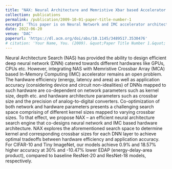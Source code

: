 ```yaml
---
title: "NAX: Neural Architecture and Memristive Xbar based Accelerator Co-design"
collection: publications
permalink: /publication/2009-10-01-paper-title-number-1
excerpt: 'This paper is on Neural Network and IMC accelerator architecture co-design.'
date: 2022-06-20
venue: 'DAC'
paperurl: 'https://dl.acm.org/doi/abs/10.1145/3489517.3530476'
# citation: 'Your Name, You. (2009). &quot;Paper Title Number 1.&quot; <i>Journal 1</i>. 1(1).'
---
```


Neural Architecture Search (NAS) has provided the ability to design efficient deep neural network (DNN) catered towards different hardwares like GPUs, CPUs etc. However, integrating NAS with Memristive Crossbar Array (MCA) based In-Memory Computing (IMC) accelerator remains an open problem. The hardware efficiency (energy, latency and area) as well as application accuracy (considering device and circuit non-idealities) of DNNs mapped to such hardware are co-dependent on network parameters such as kernel size, depth etc. and hardware architecture parameters such as crossbar size and the precision of analog-to-digital converters. Co-optimization of both network and hardware parameters presents a challenging search space comprising of different kernel sizes mapped to varying crossbar sizes. To that effect, we propose NAX – an efficient neural architecture search engine that co-designs neural network and IMC based hardware architecture. NAX explores the aforementioned search space to determine kernel and corresponding crossbar sizes for each DNN layer to achieve optimal tradeoffs between hardware efficiency and application accuracy. For CIFAR-10 and Tiny ImageNet, our models achieve 0.9% and 18.57% higher accuracy at 30% and -10.47% lower EDAP (energy-delay-area product), compared to baseline ResNet-20 and ResNet-18 models, respectively.
